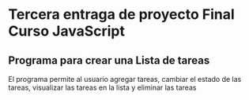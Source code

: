 # Tercera entraga de proyecto Final Curso JavaScript

## Programa para crear una Lista de tareas
El programa permite al usuario agregar tareas, cambiar el estado de las tareas, visualizar las tareas en la lista  y eliminar las tareas 

